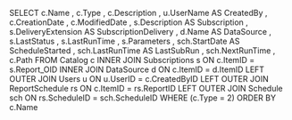 SELECT c.Name
, c.Type
, c.Description
, u.UserName AS CreatedBy
, c.CreationDate
, c.ModifiedDate
, s.Description AS Subscription
, s.DeliveryExtension AS SubscriptionDelivery
, d.Name AS DataSource
, s.LastStatus
, s.LastRunTime
, s.Parameters
, sch.StartDate AS ScheduleStarted
, sch.LastRunTime AS LastSubRun
, sch.NextRunTime
, c.Path
FROM Catalog c
INNER JOIN
Subscriptions s ON c.ItemID = s.Report_OID
INNER JOIN
DataSource d ON c.ItemID = d.ItemID
LEFT OUTER JOIN
Users u ON u.UserID = c.CreatedByID
LEFT OUTER JOIN
ReportSchedule rs ON c.ItemID = rs.ReportID
LEFT OUTER JOIN
Schedule sch ON rs.ScheduleID = sch.ScheduleID
WHERE (c.Type = 2)
ORDER BY c.Name